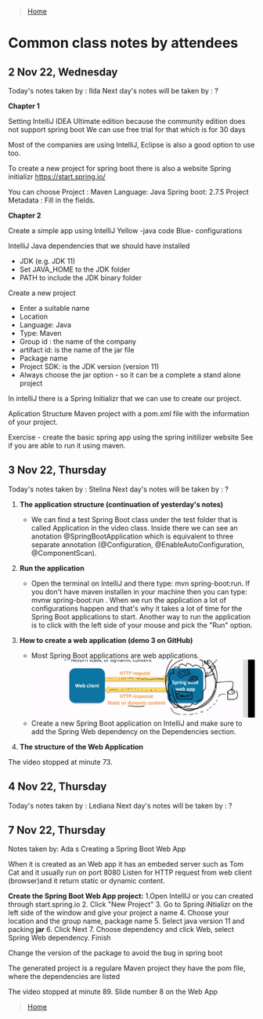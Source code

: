 >[Home](../README.md)

# Common class notes by attendees

## 2 Nov 22, Wednesday 

Today's notes taken by : Ilda
Next day's notes will be taken by : ?


**Chapter 1**

Setting IntelliJ IDEA Ultimate edition because the community edition does not support spring boot 
We can use free trial for that which is for 30 days

Most of the companies are using IntelliJ, Eclipse is also a good option to use too.

To create a new project for spring boot there is also a website Spring initializr  https://start.spring.io/

You can choose 
Project : Maven
Language: Java
Spring boot: 2.7.5 
Project Metadata : Fill in the fields.


**Chapter 2**

Create a simple app using IntelliJ
Yellow -java code
Blue- configurations

IntelliJ Java dependencies that we should have installed 
- JDK (e.g. JDK 11)
- Set JAVA_HOME to the JDK folder
- PATH to include the JDK binary folder


Create a new project 
- Enter a suitable name
- Location 
- Language: Java
- Type: Maven
- Group id : the name of the company
- artifact id: is the name of the jar file
- Package name
- Project SDK: is the JDK version (version 11)
- Always choose the jar option - so it can be a complete a stand alone project


In intelliJ there is a Spring Initializr that we can use to create our project.

Aplication Structure
Maven project with a pom.xml file with the information of your project.


Exercise - create the basic spring app using the spring initilizer website
See if you are able to run it using maven.

## 3 Nov 22, Thursday

Today's notes taken by : Stelina
Next day's notes will be taken by : ?

1. **The application structure (continuation of yesterday's notes)**
   - We can find a test Spring Boot class under the test folder that is called Application in the video class. Inside there we can see an anotation @SpringBootApplication which is equivalent to three separate annotation (@Configuration, @EnableAutoConfiguration, @ComponentScan). 

2. **Run the application**
   - Open the terminal on IntelliJ and there type: mvn spring-boot:run. If you don't have maven installen in your machine then you can type: mvnw spring-boot:run . When we run the application a lot of configurations happen and that's why it takes a lot of time for the Spring Boot applications to start. Another way to run the application is to click with the left side of your mouse and pick the "Run" option. 

3. **How to create a web application (demo 3 on GitHub)**
   - Most Spring Boot applications are web applications. 
  ![webapp.png](../assets/webapp.png)
   - Create a new Spring Boot application on IntelliJ and make sure to add the Spring Web dependency on the Dependencies section.

4. **The structure of the Web Application**

The video stopped at minute 73.


## 4 Nov 22, Thursday

Today's notes taken by : Lediana
Next day's notes will be taken by : ?


## 7 Nov 22, Thursday

Notes taken by: Ada
s
Creating a Spring Boot Web App

When it is created as an Web app it has an embeded server such as Tom Cat and it usually run on port 8080
Listen for HTTP request from web client (browser)and it return static or dynamic content. 

**Create the Spring Boot Web App project:**
1.Open IntellIJ or you can created through start.spring.io
2. Click "New Project"
3. Go to Spring iNtializr on the left side of the window and give your project a name
4. Choose your location and the group name, package name
5. Select java version 11 and packing **jar**
6. Click Next 
7. Choose dependency and click Web, select Spring Web dependency. Finish

Change the version of the package to avoid the bug in spring boot

The generated project is a regulare Maven project they have the pom file, where the dependencies are listed 

The video stopped at minute 89. Slide number 8 on the Web App







>[Home](../README.md)